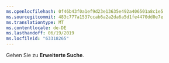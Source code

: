 ```yaml
---
ms.openlocfilehash: 0f46b43f0a1ef9d23e13635e492a406501a8c1e5
ms.sourcegitcommit: 483c777a1537ccab6a2a2da6a5d1fe4470dd0e7e
ms.translationtype: MT
ms.contentlocale: de-DE
ms.lasthandoff: 06/19/2019
ms.locfileid: "63318265"
---
```

Gehen Sie zu **Erweiterte Suche**.